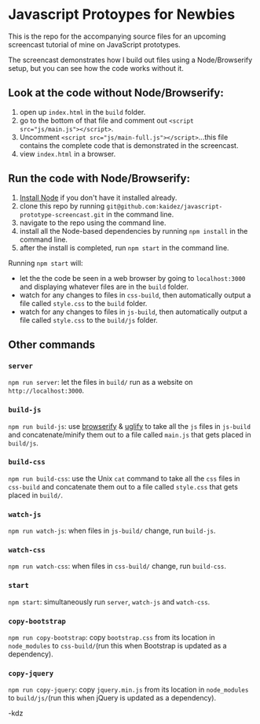 # Javascript Protoypes for Newbies

This is the repo for the accompanying source files for an upcoming screencast tutorial of mine on JavaScript prototypes.

The screencast demonstrates how I build out files using a Node/Browserify setup, but you can see how the code works without it.

## Look at the code without Node/Browserify:

1. open up `index.html` in the `build` folder.
2. go to the bottom of that file and comment out `<script src="js/main.js"></script>`.
3. Uncomment `<script src="js/main-full.js"></script>`...this file contains the complete code that is demonstrated in the screencast.
4. view `index.html` in a browser.

## Run the code with Node/Browserify:

1. [Install Node](https://nodejs.org/en/download/) if you don't have it installed already.
2. clone this repo by running `git@github.com:kaidez/javascript-prototype-screencast.git` in the command line.
3. navigate to the repo using the command line.
4. install all the Node-based dependencies by running `npm install` in the command line.
5. after the install is completed, run `npm start` in the command line.

Running `npm start` will:

* let the the code be seen in a web browser by going to `localhost:3000` and displaying whatever files are in the `build` folder.
* watch for any changes to files in `css-build`, then automatically output a file called `style.css` to the `build` folder.
* watch for any changes to files in `js-build`, then automatically output a file called `style.css` to the `build/js` folder.

## Other commands

### `server`
`npm run server`: let the files in `build/` run as a website on `http://localhost:3000`.

### `build-js`
`npm run build-js`: use [browserify](http://browserify.org/) & [uglify](https://www.npmjs.com/package/uglifyjs) to take all the `js` files in `js-build` and concatenate/minify them out to a file called `main.js` that gets placed in `build/js`.

### `build-css`
`npm run build-css`: use the Unix `cat` command to take all the `css` files in `css-build` and concatenate them out to a file called `style.css` that gets placed in `build/`.

### `watch-js`
`npm run watch-js`: when files in `js-build/` change, run `build-js`.

### `watch-css`
`npm run watch-css`: when files in `css-build/` change, run `build-css`.

### `start`
`npm start`: simultaneously run `server`, `watch-js` and `watch-css`.

### `copy-bootstrap`
`npm run copy-bootstrap`: copy `bootstrap.css` from its location in `node_modules` to `css-build/`(run this when Bootstrap is updated as a dependency).

### `copy-jquery`
`npm run copy-jquery`: copy `jquery.min.js` from its location in `node_modules` to `build/js/`(run this when jQuery is updated as a dependency).

-kdz
<!--["Introduction to JavaScript Prototypes"](http://kaidez.com/javascript-prototypes-tutorial)

Don't forget the slides link

Update any "coming soon" type of text
-->
